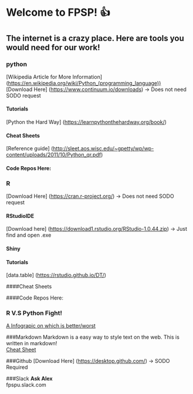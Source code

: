 # Welcome to FPSP! :+1: 

## The internet is a crazy place. Here are tools you would need for our work! 

### python 
[Wikipedia Article for More Information] (https://en.wikipedia.org/wiki/Python_(programming_language))
<br>
[Download Here] (https://www.continuum.io/downloads) -> Does not need SODO request 


#### Tutorials 
[Python the Hard Way] (https://learnpythonthehardway.org/book/)

#### Cheat Sheets 

[Reference guide] (http://sleet.aos.wisc.edu/~gpetty/wp/wp-content/uploads/2011/10/Python_qr.pdf)

#### Code Repos Here:



### R 
[Download Here] (https://cran.r-project.org/)  -> Does not need SODO request 

#### RStudioIDE 
[Download here] (https://download1.rstudio.org/RStudio-1.0.44.zip) -> Just find and open .exe

#### Shiny


#### Tutorials 
[data.table] (https://rstudio.github.io/DT/) 


####Cheat Sheets 



####Code Repos Here:


### R V.S Python Fight!
[A Infograpic on which is better/worst](https://www.datacamp.com/community/tutorials/r-or-python-for-data-analysis#gs._O6U9yY)


###Markdown
Markdown is a easy way to style text on the web. This is written in markdown! 
<br>
[Cheat Sheet](https://guides.github.com/pdfs/markdown-cheatsheet-online.pdf)




###Github 
[Download Here] (https://desktop.github.com/) -> SODO Required




###Slack 
**Ask Alex** <br>
fpspu.slack.com 
